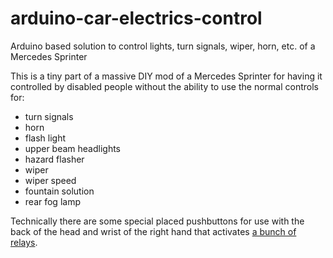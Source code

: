 # arduino-car-electrics-control
Arduino based solution to control lights, turn signals, wiper, horn, etc. of a Mercedes Sprinter  

This is a tiny part of a massive DIY mod of a Mercedes Sprinter for having it controlled by disabled people without the ability to use the normal controls for:
- turn signals
- horn
- flash light
- upper beam headlights
- hazard flasher
- wiper
- wiper speed
- fountain solution
- rear fog lamp

Technically there are some special placed pushbuttons for use with the back of the head and wrist of the right hand that activates [a bunch of relays](https://www.amazon.de/JBtek-8-Kanal-Relais-Arduino-Raspberry/dp/B00KTELP3I).  
